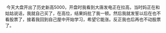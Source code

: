 <div id="sina_keyword_ad_area2" class="articalContent  ">
			<div>
&nbsp;<wbr>今天大盘开出了历史新高5000，开盘时<font FACE="宋体">我看到大唐发电正在拉高，当时妈正在和姑姑说话，我就自己买了，在高位，结果妈批了我一顿。然后我就发誓以后在也不看股票了，接着我回到自己屋中开始学习，希望它能涨。反正我也后再也不动股票了。<br/>
</FONT></DIV>							
		</div>